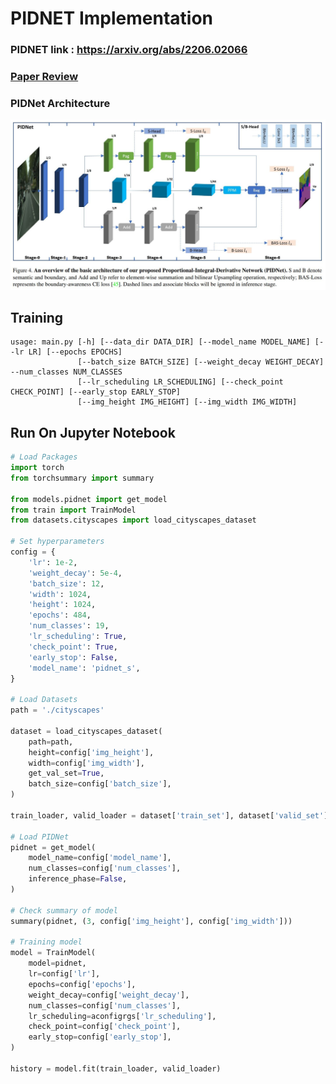 # PIDNET Implementation 
### PIDNET link : https://arxiv.org/abs/2206.02066  
### [Paper Review](https://github.com/Sangh0/Segmentation/blob/main/PIDNet/pidnet_paper_review.ipynb)
### PIDNet Architecture  
<img src = "https://github.com/Sangh0/Segmentation/blob/main/PIDNet/figure/figure4.JPG?raw=true">

## Training
```
usage: main.py [-h] [--data_dir DATA_DIR] [--model_name MODEL_NAME] [--lr LR] [--epochs EPOCHS]
               [--batch_size BATCH_SIZE] [--weight_decay WEIGHT_DECAY] --num_classes NUM_CLASSES        
               [--lr_scheduling LR_SCHEDULING] [--check_point CHECK_POINT] [--early_stop EARLY_STOP]    
               [--img_height IMG_HEIGHT] [--img_width IMG_WIDTH]
```



## Run On Jupyter Notebook
```python
# Load Packages
import torch
from torchsummary import summary

from models.pidnet import get_model
from train import TrainModel
from datasets.cityscapes import load_cityscapes_dataset

# Set hyperparameters
config = {
    'lr': 1e-2,
    'weight_decay': 5e-4,
    'batch_size': 12,
    'width': 1024,
    'height': 1024,
    'epochs': 484,
    'num_classes': 19,
    'lr_scheduling': True,
    'check_point': True,
    'early_stop': False,
    'model_name': 'pidnet_s',
}

# Load Datasets
path = './cityscapes'

dataset = load_cityscapes_dataset(
    path=path,
    height=config['img_height'],
    width=config['img_width'],
    get_val_set=True,
    batch_size=config['batch_size'],
)

train_loader, valid_loader = dataset['train_set'], dataset['valid_set']

# Load PIDNet
pidnet = get_model(
    model_name=config['model_name'], 
    num_classes=config['num_classes'],
    inference_phase=False,
)

# Check summary of model
summary(pidnet, (3, config['img_height'], config['img_width']))

# Training model
model = TrainModel(
    model=pidnet,
    lr=config['lr'],
    epochs=config['epochs'],
    weight_decay=config['weight_decay'],
    num_classes=config['num_classes'],
    lr_scheduling=aconfigrgs['lr_scheduling'],
    check_point=config['check_point'],
    early_stop=config['early_stop'],
)

history = model.fit(train_loader, valid_loader)
```